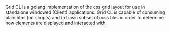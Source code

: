 Grid CL is a golang implementation of the css grid layout for use in standalone windowed (Client) applications.
Grid CL is capable of consuming plain html (no scripts) and (a basic subset of) css files in order to determine how elements are displayed and interacted with.
